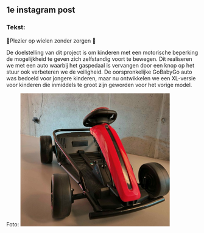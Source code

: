 ## 1e instagram post
### Tekst:
🚗Plezier op wielen zonder zorgen 🚗

De doelstelling van dit project is om kinderen met een motorische beperking de mogelijkheid te geven zich zelfstandig voort te bewegen. Dit realiseren we met een auto waarbij het gaspedaal is vervangen door een knop op het stuur ook verbeteren we de veiligheid. De oorspronkelijke GoBabyGo auto was bedoeld voor jongere kinderen, maar nu ontwikkelen we een XL-versie voor kinderen die inmiddels te groot zijn geworden voor het vorige model.

Foto: 
<img src="Instagram Post/Afbeeldingen/Afbeelding1.jpg" height="350" width="auto">


